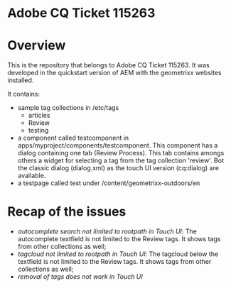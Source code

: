 Adobe CQ Ticket 115263
========


# Overview
This is the repository that belongs to Adobe CQ Ticket 115263. It was developed in the quickstart version of AEM
with the geometrixx websites installed.

It contains:

* sample tag collections in /etc/tags
  * articles
  * Review
  * testing
* a component called testcomponent in apps/myproject/components/testcomponent.  This component has a dialog containing one tab (Review Process). This tab
contains amongs others a widget for selecting a tag from the tag collection 'review'. Bot the classic dialog (dialog.xml) as the touch UI version (cq:dialog) are available.
* a testpage called test under /content/geometrixx-outdoors/en

# Recap of the issues

* *autocomplete search not limited to rootpath in Touch UI*: The autocomplete textfield is not limited to the Review tags. It shows tags from other collections as well;
* *tagcloud not limited to rootpath in Touch UI*:  The tagcloud below the textfield is not limited to the Review tags. It shows tags from other collections as well;
* *removal of tags does not work in Touch UI*






